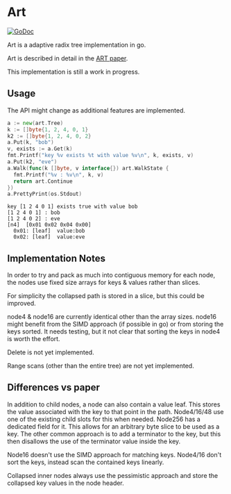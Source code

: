 # Art

[![GoDoc](https://godoc.org/github.com/superfell/art?status.svg)](https://godoc.org/github.com/superfell/art)

Art is a adaptive radix tree implementation in go. 

Art is described in detail in the [ART paper](https://db.in.tum.de/~leis/papers/ART.pdf).

This implementation is still a work in progress.

## Usage

The API might change as additional features are implemented.

```go
a := new(art.Tree)
k := []byte{1, 2, 4, 0, 1}
k2 := []byte{1, 2, 4, 0, 2}
a.Put(k, "bob")
v, exists := a.Get(k)
fmt.Printf("key %v exists %t with value %v\n", k, exists, v)
a.Put(k2, "eve")
a.Walk(func(k []byte, v interface{}) art.WalkState {
  fmt.Printf("%v : %v\n", k, v)
  return art.Continue
})
a.PrettyPrint(os.Stdout)
```

```
key [1 2 4 0 1] exists true with value bob
[1 2 4 0 1] : bob
[1 2 4 0 2] : eve
[n4]  [0x01 0x02 0x04 0x00]
  0x01: [leaf]  value:bob
  0x02: [leaf]  value:eve
```

## Implementation Notes

In order to try and pack as much into contiguous memory for each node, the nodes use fixed size arrays for keys & values rather than slices.

For simplicity the collapsed path is stored in a slice, but this could be improved.

node4 & node16 are currently identical other than the array sizes. node16 might benefit from the SIMD approach (if possible in go) or from
storing the keys sorted. It needs testing, but it not clear that sorting the keys in node4 is worth the effort.

Delete is not yet implemented.

Range scans (other than the entire tree) are not yet implemented.


## Differences vs paper

In addition to child nodes, a node can also contain a value leaf.
This stores the value associated with the key to that point in the path.
Node4/16/48 use one of the existing child slots for this when needed. Node256 has a dedicated field for it.
This allows for an arbitrary byte slice to be used as a key. 
The other common approach is to add a terminator to the key, but this then disallows the use of the terminator value inside the key.

Node16 doesn't use the SIMD approach for matching keys.
Node4/16 don't sort the keys, instead scan the contained keys linearly.

Collapsed inner nodes always use the pessimistic approach and store the collapsed key values in the node header.
